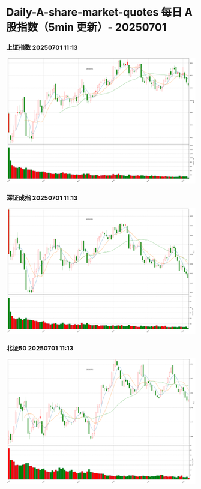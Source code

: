 
# Daily-A-share-market-quotes 每日 A 股指数（5min 更新）- 20250701

### 上证指数 20250701 11:13
![](./fig/2025/7/20250701-sh000001.png)

### 深证成指 20250701 11:13
![](./fig/2025/7/20250701-sz399001.png)

### 北证50 20250701 11:13
![](./fig/2025/7/20250701-bj899050.png)
